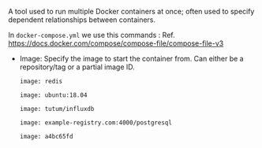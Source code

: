 A tool used to run multiple Docker containers at once; often used to specify dependent relationships between containers.


In `docker-compose.yml` we use this commands : 
Ref. https://docs.docker.com/compose/compose-file/compose-file-v3

- Image: Specify the image to start the container from. Can either be a repository/tag or a partial image ID.
	```
	image: redis
	```
	```
	image: ubuntu:18.04
	```
	```
	image: tutum/influxdb
	```
	```
	image: example-registry.com:4000/postgresql
	```
	```
	image: a4bc65fd
	```